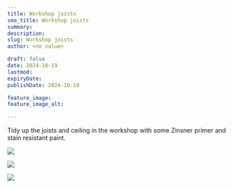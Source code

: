 ```yaml
---
title: Workshop joists
seo_title: Workshop joists
summary:
description:
slug: Workshop joists
author: <no value>

draft: false
date: 2024-10-19
lastmod:
expiryDate:
publishDate: 2024-10-19

feature_image:
feature_image_alt:

---
```

Tidy up the joists and ceiling in the workshop with some Zinsner primer and stain resistant paint.

![](/images/1212.jpeg)

![](/images/1222.jpeg)

![](/images/1258.jpeg)